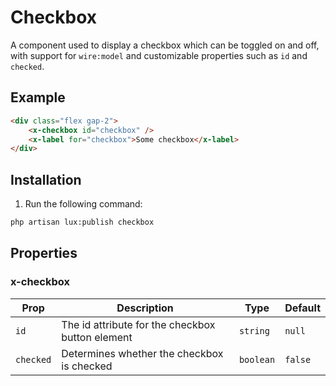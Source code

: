# Checkbox
A component used to display a checkbox which can be toggled on and off, with support for `wire:model` and customizable properties such as `id` and `checked`.

## Example
```html
<div class="flex gap-2">
    <x-checkbox id="checkbox" />
    <x-label for="checkbox">Some checkbox</x-label>
</div>
```

## Installation

1. Run the following command:

```bash
php artisan lux:publish checkbox
```

## Properties

### x-checkbox
| Prop      | Description                                      | Type      | Default |
|-----------|--------------------------------------------------|-----------|---------|
| `id`      | The id attribute for the checkbox button element | `string`  | `null`  |
| `checked` | Determines whether the checkbox is checked       | `boolean` | `false` |